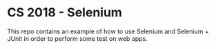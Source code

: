 # CS 2018 - Selenium

This repo contains an example of how to use Selenium and Selenium + JUnit in order to perform some test on web apps.